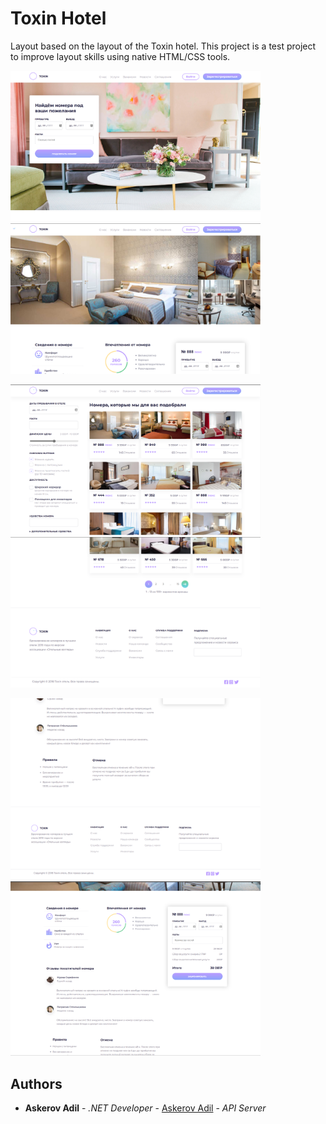 # Toxin Hotel

Layout based on the layout of the Toxin hotel. 
This project is a test project to improve layout skills using native HTML/CSS tools.

<p float="flex">
  <img src="https://github.com/AskerovAdil/Hotel/blob/master/Toxin/search.png" width="400" />
  
  <img  src="https://github.com/AskerovAdil/Hotel/blob/master/Toxin/room.png" width="400"/>
</p>
  
<p float="flex">
    <img src="https://github.com/AskerovAdil/Hotel/blob/master/Toxin/set1.png" width="400"/>
  <img src="https://github.com/AskerovAdil/Hotel/blob/master/Toxin/set2.png" width="400" />
</p>
<p class="flex">
  <img src="https://github.com/AskerovAdil/Hotel/blob/master/Toxin/room3.png"  width="400"/> 
    <img src="https://github.com/AskerovAdil/Hotel/blob/master/Toxin/room2.png"  width="400"/> 

</p>

## Authors

* **Askerov Adil** - *.NET Developer* - [Askerov Adil](https://github.com/AskerovAdil) - *API Server*
